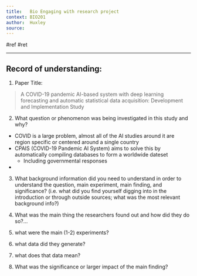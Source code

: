 ```yaml
---
title:   Bio Engaging with research project
context: BIO201
author:  Huxley
source: 
---
```


#ref #ret 

---
## Record of understanding:

1.  Paper Title:  
> A COVID-19 pandemic AI-based system with deep learning forecasting and automatic statistical data acquisition: Development and Implementation Study
    

2.  What question or phenomenon was being investigated in this study and why?
- COVID is a large problem, almost all of the AI studies around it are region specific or centered around a single country
- CPAIS (COVID-19 Pandemic AI System) aims to solve this by automatically compiling databases to form a worldwide dateset
	- Including governmental responses
- 

  

3.  What background information did you need to understand in order to understand the question, main experiment, main finding, and significance? (i.e. what did you find yourself digging into in the introduction or through outside sources; what was the most relevant background info?)
    

  

4.  What was the main thing the researchers found out and how did they do so?...
    

1.  what were the main (1-2) experiments?
    
2.  what data did they generate?
    
3.  what does that data mean?
    

  

5.  What was the significance or larger impact of the main finding?
